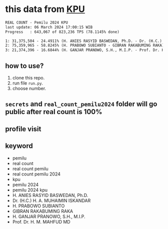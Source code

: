 # this data from [KPU](https://pemilu2024.kpu.go.id/)

```txt
REAL COUNT - Pemilu 2024 KPU
last update: 06 March 2024 17:00:15 WIB
Progress   : 643,067 of 823,236 TPS (78.1145% done)

1: 31,375,504 - 24.4911% (H. ANIES RASYID BASWEDAN, Ph.D. - Dr. (H.C.) H. A. MUHAIMIN ISKANDAR)
2: 75,359,965 - 58.8245% (H. PRABOWO SUBIANTO - GIBRAN RAKABUMING RAKA)
3: 21,374,396 - 16.6844% (H. GANJAR PRANOWO, S.H., M.I.P. - Prof. Dr. H. M. MAHFUD MD)
```

## how to use?

1. clone this repo.
2. run file `run.py`.
3. choose number.

## `secrets` and `real_count_pemilu2024` folder will go public after real count is 100%

## profile visit

## keyword

- pemilu
- real count
- real count pemilu
- real count pemilu 2024
- kpu
- pemilu 2024
- pemilu 2024 kpu
- H. ANIES RASYID BASWEDAN, Ph.D.
- Dr. (H.C.) H. A. MUHAIMIN ISKANDAR
- H. PRABOWO SUBIANTO
- GIBRAN RAKABUMING RAKA
- H. GANJAR PRANOWO, S.H., M.I.P.
- Prof. Dr. H. M. MAHFUD MD

